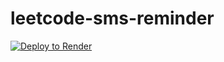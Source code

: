 # leetcode-sms-reminder

[![Deploy to Render](https://render.com/images/deploy-to-render-button.svg)](https://render.com/deploy?repo=https://github.com/tkruer/leetcode-sms-reminder)
